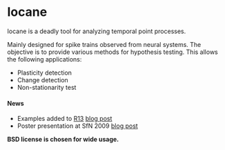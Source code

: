 # Iocane
Iocane is a deadly tool for analyzing temporal point processes.

Mainly designed for spike trains observed from neural systems. The objective is to provide various methods for hypothesis testing. This allows the following applications:  
* Plasticity detection
* Change detection
* Non-stationarity test

#### News
* Examples added to [R13](https://code.google.com/p/iocane/source/detail?r=13) [blog post](http://wp.me/prXHT-3z)
* Poster presentation at SfN 2009 [blog post](http://memming.wordpress.com/2009/10/15/significance-test-for-spike-trains-based-on-finite-point-process-estimation/)  

**BSD license is chosen for wide usage.**
